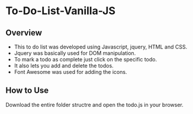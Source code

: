 # To-Do-List-Vanilla-JS

## Overview
* This to do  list was developed using Javascript, jquery, HTML and CSS. 
* Jquery was basically used for DOM manipulation.
* To mark a todo as complete just click on the specific todo.
* It also lets you add and delete the todos.
* Font Awesome was used for adding the icons. 

## How to Use
Download the entire folder structre and open the todo.js in your browser.
